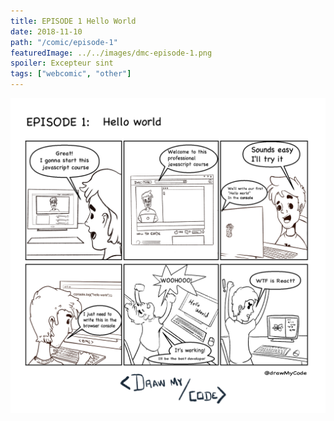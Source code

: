 ```yaml
---
title: EPISODE 1 Hello World
date: 2018-11-10
path: "/comic/episode-1"
featuredImage: ../../images/dmc-episode-1.png
spoiler: Excepteur sint
tags: ["webcomic", "other"]
---
```


![Comic 1](../../images/dmc-episode-1.png)
